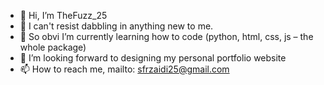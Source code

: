 - 👋 Hi, I’m TheFuzz_25
- 👀 I can't resist dabbling in anything new to me.
- 🌱 So obvi I’m currently learning how to code (python, html, css, js – the whole package)
- 💞️ I’m looking forward to designing my personal portfolio website 
- 📫 How to reach me, mailto: sfrzaidi25@gmail.com
